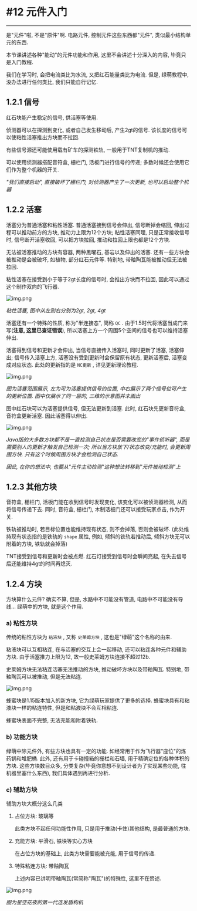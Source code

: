 # #12 元件入门

---

是"元件"啦, 不是"原件"啊. 电路元件, 控制元件这些东西都"元件", 类似最小结构单元的东西.

本节课讲述各种"能动"的元件功能和作用, 这里不会讲述十分深入的内容, 毕竟只是入门教程.

我们在学习时, 会把电流类比为水流, 又把红石能量类比为电流. 但是, 绿萌教程中, 没办法进行任何类比, 我们只能自行记忆.

## 1.2.1 信号

红石块能产生稳定的信号, 供活塞等使用.

侦测器可以在探测到变化, 或者自己发生移动后, 产生2gt的信号. 该长度的信号可以使粘性活塞推出方块而不拉回.

有些信号源还可能使用载有矿车的探测铁轨, 一般用于TNT复制机的推动.

可以使用侦测器搭配音符盒, 栅栏门, 活板门进行信号的传递; 多数时候还会使用它们作为整个机器的开关.

_"我们直接启动", 直接破坏了栅栏门, 对侦测器产生了一次更新, 也可以启动整个机器_

## 1.2.2 活塞

活塞分为普通活塞和粘性活塞. 普通活塞接到信号会伸出, 信号断掉会缩回, 伸出过程可以推动前方的方块, 推动力上限为12个方块; 粘性活塞同理, 只是正常接收信号时, 信号断开活塞收回, 可以把方块拉回, 推动和拉回上限也都是12个方块.

无法被活塞推动的方块有容器, 两种黑曜石, 基岩以及伸出的活塞. 还有一些方块会被推动是会被破坏, 如植物, 部分红石元件等. 特别地, 带釉陶瓦能被推动但无法被拉回.

粘性活塞在接受到小于等于2gt长度的信号时, 会推出方块而不拉回, 因此可以通过这个制作双向的飞行器.

![img.png](img/1.2.2-粘性活塞伸出.png)

_粘性活塞, 图中从左到右分别为2gt, 2gt, 4gt_

活塞还有一个特殊的性质, 称为"半连接态", 简称 `QC` . 由于1.5时代将活塞当成门来写(**注意, 这里已查证错误**), 所以活塞上方一个周围5个空间的信号也可以维持活塞伸出.

活塞得到信号和更新才会伸出, 当信号直接传入活塞时, 同时更新了活塞, 活塞伸出; 信号传入活塞上方, 活塞没有受到更新时会保留原有状态, 更新活塞后, 活塞变成对应状态. 此处的更新指的是 `NC更新` , 详见更新理论教程.

![img.png](img/1.2.2-活塞范围.png)

_图为活塞范围展示, 左为可为活塞提供信号的位置, 中右展示了两个信号位可产生的更新位置. 图中仅展示了同一层的, 三维的示意图并未画出_

图中红石块可以为活塞提供信号, 但无法更新到活塞. 此时, 红石块先更新音符盒, 音符盒更新活塞. 因此活塞得以伸出.

![img.png](img/1.2.2-qc伸出.png)

_Java版的大多数方块都不是一直检测自己状态是否需要改变的"事件侦听器", 而是需要别人的更新才触发自己检测一次; 所以当方块放下/状态改变/充能时, 会更新周围方块. 只有这个时候周围方块才会检测自己状态._

_因此, 在你的想法中, 也要从"元件主动检测"这种想法转移到"元件被动检测"上_

## 1.2.3 其他方块

音符盒, 栅栏门, 活板门能在收到信号时发现变化, 该变化可以被侦测器检测, 从而将信号传递下去. 同时, 音符盒, 栅栏门, 木制活板门还可以接受玩家点击, 作为开关.

铁轨被推动时, 若目标位置也能维持现有状态, 则不会掉落, 否则会被破坏. (此处维持现有状态指的是铁轨的 `shape` 属性, 例如, 倾斜的铁轨若推动后, 倾斜方块无可以附着的方块, 铁轨就会掉落)

TNT接受到信号和更新时会被点燃. 红石灯接受到信号时会瞬间亮起, 在失去信号后还能维持4gt的时间再熄灭.

## 1.2.4 方块

方块算什么元件? 确实不算, 但是, 水路中不可能没有管道, 电路中不可能没有导线... 绿萌中的方块, 就是这个作用.

### a) 粘性方块

传统的粘性方块为 `粘液块` , 又称 `史莱姆方块` , 这也是"绿萌"这个名称的由来.

粘液块可以互相粘连, 在与活塞的交互上会一起移动, 还可以粘连各种元件和辅助方块. 由于活塞推力上限为12, 故一般史莱姆方块连接不超过12b.

史莱姆方块无法粘连活塞无法推动的方块, 推动破坏方块以及带釉陶瓦. 特别地, 带釉陶瓦可以被推动, 但是无法粘连.

![img.png](img/1.2.4-陶瓦.png)

蜂蜜块是1.15版本加入的新方块, 它为绿萌玩家提供了更多的选择. 蜂蜜块具有和粘液块一样的粘连特性, 但是和粘液块不会互相粘连. 

蜂蜜块表面不完整, 无法充能和附着铁轨.

### b) 功能方块

绿萌中除元件外, 有些方块也具有一定的功能. 如经常用于作为飞行器"座位"的炼药锅和堆肥桶. 此外, 还有用于卡碰撞箱的栅栏和石墙, 用于精确定位的各种体积的方块. 这些方块数目众多, 分类复杂(毕竟你意想不到设计者为了实现某些功能, 往机器里塞什么东西), 我们具体遇到再进行分析.

### c) 辅助方块

辅助方块大概分这么几类

1. 占位方块: 玻璃等

	此类方块不起任何功能性作用, 只是用于推动(卡住)其他结构, 是最普通的方块.
	
2. 充能方块: 平滑石, 铁块等实心方块

	在占位方块的基础上, 此类方块需要能被充能, 用于信号的传递.

3. 特殊粘连方块: 带釉陶瓦

	上述内容已讲明带釉陶瓦(常简称"陶瓦")的特殊性, 这里不在赘述.

![img.png](img/1.2.4-盾构机.png)

_图为星空花夜的第一代连发盾构机_
